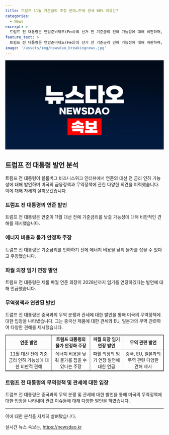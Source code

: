 ```yaml
---
title: 트럼프 11월 기준금리 조정 반대…中국 관세 60% 이유는?
categories:
  - News
excerpt: >
  트럼프 전 대통령은 연방준비제도(Fed)의 선거 전 기준금리 인하 가능성에 대해 비판하며, 에너지 비용을 낮춰 물가를 조절할 수 있다고 언급했다. 또한 제롬 파월 연준 의장의 임기 연장과 JP모건 체이스 CEO를 재무부 장관 후보로 언급하며 관세에 대한 질문에 애매한 답변을 했다. 트럼프는 미중 무역관계와 일본, EU 등 국가들과의 무역에 대한 비판을 이야기하며 관세를 협상에 도움이 된다고 주장했다.
feature_text: >
  트럼프 전 대통령은 연방준비제도(Fed)의 선거 전 기준금리 인하 가능성에 대해 비판하며, 에너지 비용을 낮춰 물가를 조절할 수 있다고 언급했다. 또한 제롬 파월 연준 의장의 임기 연장과 JP모건 체이스 CEO를 재무부 장관 후보로 언급하며 관세에 대한 질문에 애매한 답변을 했다. 트럼프는 미중 무역관계와 일본, EU 등 국가들과의 무역에 대한 비판을 이야기하며 관세를 협상에 도움이 된다고 주장했다.
image: '/assets/img/newsdao_breakingnews.jpg'
---
```


<p><img src="/assets/img/newsdao_breakingnews.jpg" alt="ontimetimes 속보" /></p>

<h2 data-ke-size="size26">트럼프 전 대통령 발언 분석</h2>

<p data-ke-size="size16">트럼프 전 대통령이 블룸버그 비즈니스위크 인터뷰에서 연준의 대선 전 금리 인하 가능성에 대해 발언하며 미국의 금융정책과 무역정책에 관한 다양한 의견을 피력했습니다. 이에 대해 자세히 살펴보겠습니다.</p>

<h3>트럼프 전 대통령의 연준 발언</h3>

<p data-ke-size="size16">트럼프 전 대통령은 연준이 11월 대선 전에 기준금리를 낮출 가능성에 대해 비판적인 견해를 제시했습니다.</p>

<h3>에너지 비용과 물가 안정화 주장</h3>

<p data-ke-size="size16">트럼프 전 대통령은 기준금리를 인하하기 전에 에너지 비용을 낮춰 물가를 잡을 수 있다고 주장했습니다.</p>

<h3>파월 의장 임기 연장 발언</h3>

<p data-ke-size="size16">트럼프 전 대통령은 제롬 파월 연준 의장이 2028년까지 임기를 연장하겠다는 발언에 대해 언급했습니다.</p>

<h3>무역정책과 연관된 발언</h3>

<p data-ke-size="size16">트럼프 전 대통령은 중국과의 무역 분쟁과 관세에 대한 발언을 통해 미국의 무역정책에 대한 입장을 나타냈습니다. 그는 중국산 제품에 대한 관세와 EU, 일본과의 무역 관련하여 다양한 견해를 제시했습니다.</p>

<table style="width: 100%;" border="1">
<tbody>
<tr>
<td style="text-align: center; height: 17px;"><b>연준 발언</b></td>
<td style="text-align: center; height: 17px;"><b>트럼프 대통령의 물가 안정화 주장</b></td>
<td style="text-align: center; height: 17px;"><b>파월 의장 임기 연장 발언</b></td>
<td style="text-align: center; height: 17px;"><b>무역 관련 발언</b></td>
</tr>
<tr>
<td style="text-align: center; height: 17px;">11월 대선 전에 기준금리 인하 가능성에 대한 비판적 견해</td>
<td style="text-align: center; height: 17px;">에너지 비용을 낮춰 물가를 잡을 수 있다는 주장</td>
<td style="text-align: center; height: 17px;">파월 의장의 임기 연장 발언에 대한 언급</td>
<td style="text-align: center; height: 17px;">중국, EU, 일본과의 무역 관련 다양한 견해 제시</td>
</tr>
</tbody>
</table>

<h3>트럼프 전 대통령의 무역정책 및 관세에 대한 입장</h3>

<p data-ke-size="size16">트럼프 전 대통령은 중국과의 무역 분쟁 및 관세에 대한 발언을 통해 미국의 무역정책에 대한 입장을 나타내며 관련 이슈들에 대해 다양한 발언을 하였습니다.</p>

<hr>

<p>이에 대한 분석을 자세히 살펴봤습니다.</p>
실시간 뉴스 속보는, <a href="https://newsdao.kr" rel="dofollow">https://newsdao.kr</a>


